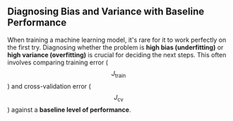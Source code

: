 ## Diagnosing Bias and Variance with Baseline Performance

When training a machine learning model, it's rare for it to work perfectly on the first try. Diagnosing whether the problem is **high bias (underfitting)** or **high variance (overfitting)** is crucial for deciding the next steps. This often involves comparing training error ($$J_{\text{train}}$$) and cross-validation error ($$J_{\text{cv}}$$) against a **baseline level of performance**.
